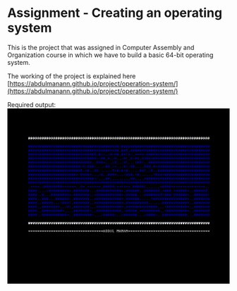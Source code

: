 # Assignment - Creating an operating system
This is the project that was assigned in Computer Assembly and Organization course in which we have to build a basic 64-bit operating system.

The working of the project is explained here [https://abdulmanann.github.io/project/operation-system/](https://abdulmanann.github.io/project/operation-system/)

Required output: 
![output](output.PNG)
